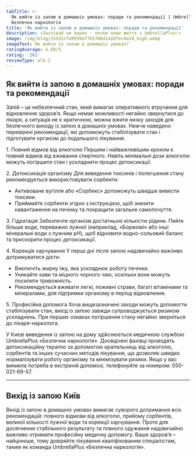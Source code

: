 ```yaml
---
tabTitle: >-
  Як вийти із запою в домашніх умовах: поради та рекомендації | Umbrella Plus |
  Безпечна наркологія
title: 'Як вийти із запою в домашніх умовах: поради та рекомендації'
description: «Заспівай не вирок - почни нове життя з UmbrellaPlus!»
image: /img/blog/155d1cfa9939af765746d1a107ec8a34_high.webp
imageText: Як вийти із запою в домашніх умовах?
ratingAvarage: 4.89/5
rating: '261'
reviewType: alk-2
---
```


## Як вийти із запою в домашніх умовах: поради та рекомендації

Запій – це небезпечний стан, який вимагає оперативного втручання для відновлення здоров’я. Якщо немає можливості негайно звернутися до лікаря, а ситуація не є критичною, можна вжити низку заходів для безпечного виходу із запою в домашніх умовах. Нижче наведено перевірені рекомендації, які допоможуть стабілізувати стан і підготувати організм до подальшого лікування.

1\. Повний відмов від алкоголю
Першим і найважливішим кроком є повний відмов від вживання спиртного. Навіть мінімальні дози алкоголю можуть погіршити стан і ускладнити процес детоксикації.

2\. Детоксикація організму
Для виведення токсинів і полегшення стану рекомендується використовувати сорбенти:

* Активоване вугілля або «Сорбекс» допоможуть швидше вивести токсини.
* Приймайте сорбенти згідно з інструкцією, щоб знизити навантаження на печінку та покращити загальне самопочуття.

3\. Гідратація
Забезпечте організм достатньою кількістю рідини. Пийте більше води, переважно лужної (наприклад, «Боржомі» або інші мінеральні води з лужним pH), щоб відновити водно-сольовий баланс та прискорити процес детоксикації.

4\. Корекція харчування
У перші дні після запою надзвичайно важливо дотримуватися дієти:

* Виключіть жирну їжу, яка ускладнює роботу печінки.
* Уникайте кави та міцного чорного чаю, оскільки вони можуть посилити тривожність.
* Рекомендується вживати легкі, поживні страви, багаті вітамінами та мінералами, для підтримки організму в період відновлення.

5\. Професійна допомога
Хоча вищезазначені заходи можуть допомогти стабілізувати стан, вихід із запою завжди супроводжується ризиком ускладнень. При перших ознаках погіршення стану негайно зверніться до лікаря-нарколога.

У Києві виведення із запою на дому здійснюється медичною службою UmbrellaPlus «Безпечна наркологія». Досвідчені фахівці проводять детоксикаційну терапію за допомогою крапельниць від алкоголю, сорбентів та інших сучасних методів лікування, що дозволяє швидко нормалізувати роботу організму та мінімізувати ризики. Якщо у вас виникла потреба в екстреній допомозі, телефонуйте за номером: 050-021-69-57.

***

## Вихід із запою Київ

Вихід із запою в домашніх умовах вимагає суворого дотримання всіх рекомендацій: повного відмови від алкоголю, прийому сорбентів, великої кількості лужної води та корекції харчування. Проте для досягнення стабільного результату та повного одужання надзвичайно важливо отримати професійну медичну допомогу. Ваше здоров’я – найцінніше, тому довіряйте лікування кваліфікованим спеціалістам, таким як команда UmbrellaPlus «Безпечна наркологія».
